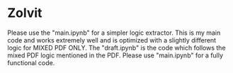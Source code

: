 # Zolvit

Please use the "main.ipynb" for a simpler logic extractor. This is my main code and works extremely well and is optimized with a slightly different logic for MIXED PDF ONLY. The "draft.ipynb" is the code which follows the mixed PDF logic mentioned in the PDF. Please use "main.ipynb" for a fully functional code.
